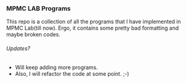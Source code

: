### MPMC LAB Programs

This repo is a collection of all the programs that I have implemented in MPMC Lab(till now). Ergo, it contains some pretty bad formatting and maybe broken codes.


###### Updates?
 - Will keep adding more programs.
 - Also, I will refactor the code at some point. ;-)

